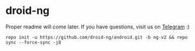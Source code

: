 # droid-ng

Proper readme will come later. If you have questions, visit us on [Telegram](https://t.me/chat_ng) :)


```repo init -u https://github.com/droid-ng/android.git -b ng-v2 && repo sync --force-sync -j8```
